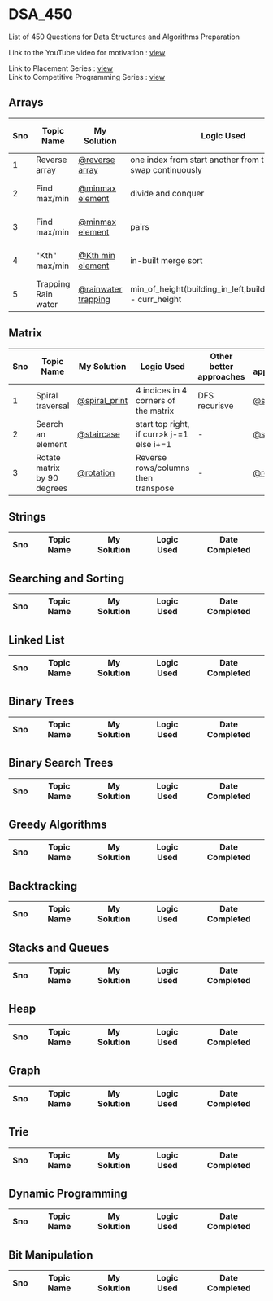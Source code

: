 # DSA_450
List of 450 Questions for Data Structures and Algorithms Preparation

Link to the YouTube video for motivation : [view](https://youtu.be/4iFALQ1ACdA) <br>

Link to Placement Series : [view](https://www.youtube.com/playlist?list=PL4PCksYQGLJM2mKe1n8LnFgcm3FRLhxZ9) <br>
Link to Competitive Programming Series : [view](https://www.youtube.com/playlist?list=PL4PCksYQGLJOcaPLgeMFaxaHigPFjBuTG)

## Arrays

Sno | Topic Name | My Solution | Logic Used | Other better approaches|All approaches| Date Completed |
----|------------|-------------|------------|------------------------|--------------|----------------|
1|Reverse array| [@reverse array](https://github.com/manohar2000/DSA_450/blob/main/Arrays/reverse%20array.cpp) | one index from start another from the last and swap continuously | - | [@reverse array/string](https://www.geeksforgeeks.org/write-a-program-to-reverse-an-array-or-string/) |13th Dec |
2 | Find max/min | [@minmax element](https://github.com/manohar2000/DSA_450/blob/main/Arrays/minmax%20element%20with%20divide%20and%20conquer.cpp)| divide and conquer | pairs | [@Max/minimum of array, min comparisions](https://www.geeksforgeeks.org/maximum-and-minimum-in-an-array/) |13th Dec| 
3 | Find max/min | [@minmax element](https://github.com/manohar2000/DSA_450/blob/main/Arrays/minmax%20element%20using%20pairs.cpp) | pairs |-| [@@Max/minimum of array, min comparisions](https://www.geeksforgeeks.org/maximum-and-minimum-in-an-array/) | 13th Dec|
4 | "Kth" max/min | [@Kth min element](https://github.com/manohar2000/DSA_450/blob/main/Arrays/kth%20smallest%20element.cpp) | in-built merge sort | min/max heap,quick select | [@kth small/larg element](https://www.geeksforgeeks.org/kth-smallestlargest-element-unsorted-array/?ref=lbp). Check all the 3 sets | 13th dec|
5 | Trapping Rain water | [@rainwater trapping](https://github.com/manohar2000/DSA_450/blob/main/Arrays/rainwater_trapping.cpp) | min_of_height(building_in_left,buildings_in_right) - curr_height | stack | [@Rainwater Trapping](https://www.geeksforgeeks.org/trapping-rain-water/) |16th Dec|   


## Matrix

Sno | Topic Name | My Solution | Logic Used | Other better approaches|All approaches| Date Completed |
----|------------|-------------|------------|------------------------|--------------|----------------|
 1 | Spiral traversal | [@spiral_print](https://github.com/manohar2000/DSA_450/blob/main/Matrix/spiralprint.cpp) | 4 indices in 4 corners of the matrix | DFS recurisve | [@spiralPrint](https://www.geeksforgeeks.org/print-a-given-matrix-in-spiral-form/) | 14th Dec |
 2 | Search an element | [@staircase](https://github.com/manohar2000/CB-Algorithms/blob/main/arrays/2d-array/staircase_search.cpp) | start top right, if curr>k j-=1 else i+=1 | - | [@searching](https://www.geeksforgeeks.org/search-element-sorted-matrix/?ref=lbp) | 14th Dec |
 3 | Rotate matrix by 90 degrees | [@rotation](https://github.com/manohar2000/CB-Algorithms/blob/main/arrays/2d-array/rotate_array.cpp) | Reverse rows/columns then transpose | - | [@rotation](https://www.geeksforgeeks.org/rotate-a-matrix-by-90-degree-in-clockwise-direction-without-using-any-extra-space/?ref=lbp) | 14th Dec |

## Strings

Sno | Topic Name | My Solution | Logic Used | Date Completed |
----|------------|-------------|------------|----------------|


## Searching and Sorting

Sno | Topic Name | My Solution | Logic Used | Date Completed |
----|------------|-------------|------------|----------------|


## Linked List

Sno | Topic Name | My Solution | Logic Used | Date Completed |
----|------------|-------------|------------|----------------|


## Binary Trees

Sno | Topic Name | My Solution | Logic Used | Date Completed |
----|------------|-------------|------------|----------------|


## Binary Search Trees

Sno | Topic Name | My Solution | Logic Used | Date Completed |
----|------------|-------------|------------|----------------|


## Greedy Algorithms

Sno | Topic Name | My Solution | Logic Used | Date Completed |
----|------------|-------------|------------|----------------|


## Backtracking

Sno | Topic Name | My Solution | Logic Used | Date Completed |
----|------------|-------------|------------|----------------|


## Stacks and Queues

Sno | Topic Name | My Solution | Logic Used | Date Completed |
----|------------|-------------|------------|----------------|


## Heap

Sno | Topic Name | My Solution | Logic Used | Date Completed |
----|------------|-------------|------------|----------------|


## Graph

Sno | Topic Name | My Solution | Logic Used | Date Completed |
----|------------|-------------|------------|----------------|


## Trie

Sno | Topic Name | My Solution | Logic Used | Date Completed |
----|------------|-------------|------------|----------------|

## Dynamic Programming

Sno | Topic Name | My Solution | Logic Used | Date Completed |
----|------------|-------------|------------|----------------|

## Bit Manipulation

Sno | Topic Name | My Solution | Logic Used | Date Completed |
----|------------|-------------|------------|----------------|
